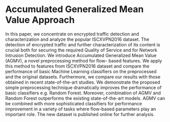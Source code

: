 # Accumulated Generalized Mean Value Approach

In this paper, we concentrate on encrypted traffic detection and characterization and analyze the popular ISCXVPN2016 dataset. The detection of encrypted traffic and further characterization of its content is crucial both for securing the required Quality of Service and for Network Intrusion Detection. We introduce Accumulated Generalized Mean Value (AGMV), a novel preprocessing method for flow- based features. We apply this method to features from ISCXVPN2016 dataset and compare the performance of basic Machine Learning classifiers on the preprocessed and the original datasets. Furthermore, we compare our results with those obtained in recent state-of-the-art studies. We demonstrate the proposed simple preprocessing technique dramatically improves the performance of basic classifiers e.g. Random Forest. Moreover, combination of AGMV and Random Forest outperforms the existing state-of-the-art models. AGMV can be combined with more sophisticated classifiers for performance improvement in a variety of tasks where flow-based parameters play an important role. The new dataset is published online for further analysis.
